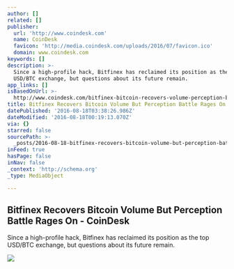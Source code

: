 ```yaml
---
author: []
related: []
publisher:
  url: 'http://www.coindesk.com'
  name: CoinDesk
  favicon: 'http://media.coindesk.com/uploads/2016/07/favicon.ico'
  domain: www.coindesk.com
keywords: []
description: >-
  Since a high-profile hack, Bitfinex has reclaimed its position as the top
  USD/BTC exchange, but questions about its future remain.
app_links: []
isBasedOnUrl: >-
  http://www.coindesk.com/bitfinex-bitcoin-recovers-volume-perception-battle-rages/
title: Bitfinex Recovers Bitcoin Volume But Perception Battle Rages On - CoinDesk
datePublished: '2016-08-18T03:38:26.986Z'
dateModified: '2016-08-18T00:19:13.070Z'
via: {}
starred: false
sourcePath: >-
  _posts/2016-08-18-bitfinex-recovers-bitcoin-volume-but-perception-battle-rages.md
inFeed: true
hasPage: false
inNav: false
_context: 'http://schema.org'
_type: MediaObject

---
```

<article style=""><h1>Bitfinex Recovers Bitcoin Volume But Perception Battle Rages On - CoinDesk</h1><p>Since a high-profile hack, Bitfinex has reclaimed its position as the top USD/BTC exchange, but questions about its future remain.</p><img src="https://media.coindesk.com/uploads/2016/08/doctor-scale-e1471477804319.jpg" /></article>